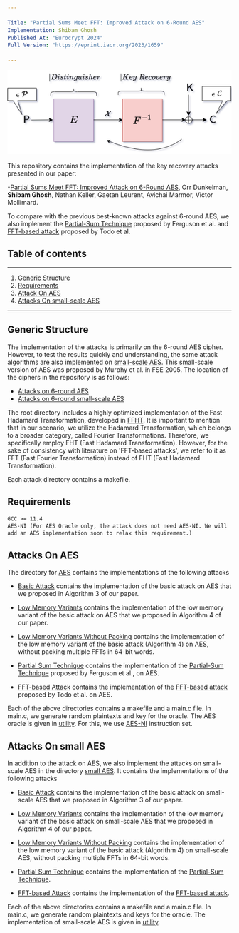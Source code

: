 ```yaml
---

Title: "Partial Sums Meet FFT: Improved Attack on 6-Round AES"
Implementation: Shibam Ghosh
Published At: "Eurocrypt 2024"
Full Version: "https://eprint.iacr.org/2023/1659"

---
```

<p align="center">
  <img src="fig/concept.png" alt="Sublime's custom image"/>
</p>


This repository contains the implementation of the key recovery attacks presented in our paper:

-[Partial Sums Meet FFT: Improved Attack on 6-Round AES](https://eprint.iacr.org/2023/1659),
Orr Dunkelman, **Shibam Ghosh**, Nathan Keller, Gaetan Leurent, Avichai Marmor, Victor Mollimard.

To compare with the previous best-known attacks against 6-round AES, we also 
implement the [Partial-Sum Technique](https://link.springer.com/chapter/10.1007/3-540-44706-7_15) 
proposed by Ferguson et al. and [FFT-based attack](https://eprint.iacr.org/2014/187) proposed 
by Todo et al. 

## Table of contents

---

1. [Generic Structure](#generic-structure)
2. [Requirements](#requirements)
3. [Attack On AES](#attacks-on-aes)
4. [Attacks On small-scale AES](#attacks-on-small-aes)
    <!-- 1. [Basic Attack](#basic-attack) -->
    <!-- 2. [Basic Attack](#basic-attack) -->
    <!-- 3. [Basic Attack](#basic-attack) -->
    <!-- 4. [Basic Attack](#basic-attack) -->


---

## Generic Structure

The implementation of the attacks is primarily on the 6-round AES cipher. However, to test 
the results quickly and understanding, the same attack algorithms are also implemented on 
[small-scale AES](https://link.springer.com/chapter/10.1007/11502760_10). This small-scale
version of AES was proposed by Murphy et al. in FSE 2005. The location of the ciphers in the 
repository is as follows:

- [Attacks on 6-round AES](aes)
- [Attacks on 6-round small-scale AES](small_aes)

The root directory includes a highly optimized implementation of the Fast Hadamard 
Transformation, developed in [FFHT](https://github.com/FALCONN-LIB/FFHT). It is important 
to mention that in our scenario, we utilize the Hadamard Transformation, which belongs to 
a broader category, called Fourier Transformations. Therefore, we specifically employ 
FHT (Fast Hadamard Transformation). However, for the sake of consistency with literature 
on 'FFT-based attacks', we refer to it as FFT (Fast Fourier Transformation) instead of 
FHT (Fast Hadamard Transformation).

Each attack directory contains a makefile.

## Requirements
    GCC >= 11.4
    AES-NI (For AES Oracle only, the attack does not need AES-NI. We will add an AES implementation soon to relax this requirement.)
## Attacks On AES

The directory for [AES](aes) contains the implementations of the following attacks  

- [Basic Attack](aes/algorithm3) contains the implementation of the basic attack
on AES that we proposed in Algorithm 3 of our paper.

- [Low Memory Variants](aes/algorithm4) contains the implementation of the 
low memory variant of the basic attack on AES that we proposed in 
Algorithm 4 of our paper.

- [Low Memory Variants Without Packing](aes/algorithm4_no_packing) contains the
  implementation of the low memory variant of the basic attack (Algorithm 4) on AES,
  without packing multiple FFTs in 64-bit words.

- [Partial Sum Technique](aes/partial_sum) contains the implementation of the 
[Partial-Sum Technique](https://link.springer.com/chapter/10.1007/3-540-44706-7_15)
proposed by Ferguson et al., on AES.

- [FFT-based Attack](aes/TODOs_ATTACK) contains the implementation of the 
[FFT-based attack](https://eprint.iacr.org/2014/187) proposed by Todo et al. on
AES.

Each of the above directories contains a makefile and a main.c file. In main.c, we generate 
random plaintexts and key for the oracle. The AES oracle is given in [utility](aes/utility).
For this, we use 
[AES-NI](https://www.intel.com/content/www/us/en/developer/articles/technical/advanced-encryption-standard-instructions-aes-ni.html)
instruction set.

## Attacks On small AES

In addition to the attack on AES, we also implement the attacks on small-scale AES in the 
directory [small AES](small_aes). It contains the implementations of the following 
attacks  

- [Basic Attack](small_aes/algorithm3) contains the implementation of the basic attack
on small-scale AES that we proposed in Algorithm 3 of our paper.

- [Low Memory Variants](small_aes/algorithm4) contains the implementation of the 
low memory variant of the basic attack on small-scale AES that we proposed in 
Algorithm 4 of our paper.

- [Low Memory Variants Without Packing](small_aes/algorithm4_no_packing) contains the
  implementation of the low memory variant of the basic attack (Algorithm 4) on
  small-scale AES, without packing multiple FFTs in 64-bit words.

- [Partial Sum Technique](small_aes/partial_sum) contains the implementation of the 
[Partial-Sum Technique](https://link.springer.com/chapter/10.1007/3-540-44706-7_15).

- [FFT-based Attack](small_aes/TODOs_attack) contains the implementation of the 
[FFT-based attack](https://eprint.iacr.org/2014/187).

Each of the above directories contains a makefile and a main.c file. In main.c, we generate 
random plaintexts and keys for the oracle. The implementation of small-scale AES is given
in [utility](small_aes/utility).
